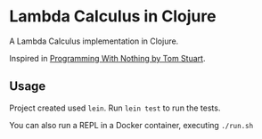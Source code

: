 # Lambda Calculus in Clojure

A Lambda Calculus implementation in Clojure.

Inspired in [Programming With Nothing by Tom Stuart](https://github.com/tomstuart/nothing).

## Usage

Project created used `lein`. Run `lein test` to run the tests.

You can also run a REPL in a Docker container, executing `./run.sh`

